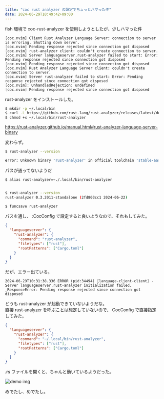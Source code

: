 ```yaml
---
title: "coc rust analyzer の設定でちょっとハマった件"
date: 2024-06-29T10:49:42+09:00
---
```


fish 環境で coc-rust-analyzer を使用しようとしたが、少しハマった件

```
[coc.nvim] Client Rust Analyzer Language Server: connection to server is erroring. Shutting down server.
[coc.nvim] Pending response rejected since connection got disposed
[coc.nvim] rust-analyzer client: couldn't create connection to server.
[coc.nvim] Server languageserver.rust-analyzer failed to start: Error: Pending response rejected since connection got disposed
[coc.nvim] Pending response rejected since connection got disposed
[coc.nvim] Rust Analyzer Language Server client: couldn't create connection to server.
[coc.nvim] Server rust-analyzer failed to start: Error: Pending response rejected since connection got disposed
[coc.nvim]: UnhandledRejection: undefined
[coc.nvim] Pending response rejected since connection got disposed
```

rust-analyzer をインストールした。

```sh
$ mkdir -p ~/.local/bin
$ curl -L https://github.com/rust-lang/rust-analyzer/releases/latest/download/rust-analyzer-x86_64-unknown-linux-gnu.gz | gunzip -c - > ~/.local/bin/rust-analyzer
$ chmod +x ~/.local/bin/rust-analyzer
```

https://rust-analyzer.github.io/manual.html#rust-analyzer-language-server-binary

変わらず。

```sh
$ rust-analyzer --version

error: Unknown binary 'rust-analyzer' in official toolchain 'stable-aarch64-apple-darwin'.
```

パスが通ってないようだ

```sh
$ alias rust-analyzer=~./.local/bin/rust-analyzer


$ rust-analyzer --version
rust-analyzer 0.3.2011-standalone (2fd803cc1 2024-06-22)
```

```sh
$ funcsave rust-analyzer
```

パスを通し、 :CocConfig で設定すると良いようなので、それもしてみた。

```json
{
  "languageserver": {
    "rust-analyzer": {
      "command": "rust-analyzer",
      "filetypes": ["rust"],
      "rootPatterns": ["Cargo.toml"]
    }
  }
}
```

だが、エラー出ている。

```
2024-06-29T10:31:38.336 ERROR (pid:34494) [language-client-client] - Server languageserver.rust-analyzer initialization failed. _ResponseError: Pending response rejected since connection got disposed
```

どうも rust-analyzer が起動できていないようだな。  
直接 rust-analyzer を呼ぶことは想定していないので、 CocConfig で直接指定してみた。

```json
{
  "languageserver": {
    "rust-analyzer": {
      "command": "~/.local/bin/rust-analyzer",
      "filetypes": ["rust"],
      "rootPatterns": ["Cargo.toml"]
    }
  }
}
```

.rs ファイルを開くと、ちゃんと動いているようだった。

![demo img](/img/20240629-rust-analyzer/rust-analyzer-demo.webp)

めでたし、めでたし。
